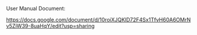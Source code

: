 User Manual Document:

https://docs.google.com/document/d/10roiXJQKlD72F4Sx1TfvH60A6OMrNv5ZiW39-8uaHqY/edit?usp=sharing
